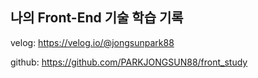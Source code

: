 ## 나의 Front-End  기술 학습 기록

velog: https://velog.io/@jongsunpark88

github: https://github.com/PARKJONGSUN88/front_study